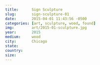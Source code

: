 ```yaml
---
title:  	Sign Sculpture
slug:		sign-sculpture-01
date:   	2015-04-01 11:43:56 -0500
categories: [art, sculpture, wood, found]
img:		art/2015-01-sculpture.jpg
year:		2015
medium:		wood
city:		Chicago
state:
country:
size:
---
```


